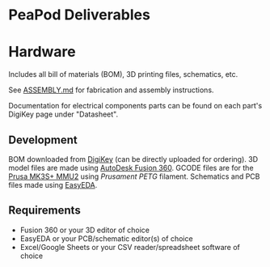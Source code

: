 # PeaPod Deliverables

<!-- TODO: Redo this, see issue -->

# Hardware

Includes all bill of materials (BOM), 3D printing files, schematics, etc.

See [ASSEMBLY.md](../docs/assembly/ASSEMBLY.md) for fabrication and assembly instructions.

Documentation for electrical components parts can be found on each part's DigiKey page under "Datasheet".

## Development

BOM downloaded from [DigiKey](https://www.digikey.ca) (can be directly uploaded for ordering). 3D model files are made using [AutoDesk Fusion 360](https://shop.prusa3d.com/en/3d-printers/181-original-prusa-i3-mk3s-3d-printer.html). GCODE files are for the [Prusa MK3S+ MMU2](https://shop.prusa3d.com/en/3d-printers/181-original-prusa-i3-mk3s-3d-printer.html) using *Prusament PETG* filament. Schematics and PCB files made using [EasyEDA](https://easyeda.com/).

## Requirements

- Fusion 360 or your 3D editor of choice
- EasyEDA or your PCB/schematic editor(s) of choice
- Excel/Google Sheets or your CSV reader/spreadsheet software of choice
